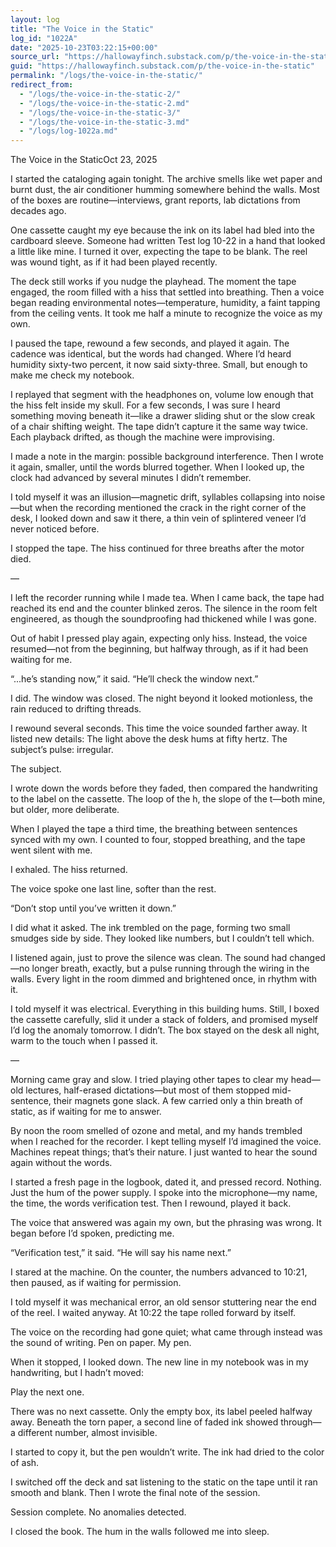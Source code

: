 ```yaml
---
layout: log
title: "The Voice in the Static"
log_id: "1022A"
date: "2025-10-23T03:22:15+00:00"
source_url: "https://hallowayfinch.substack.com/p/the-voice-in-the-static"
guid: "https://hallowayfinch.substack.com/p/the-voice-in-the-static"
permalink: "/logs/the-voice-in-the-static/"
redirect_from:
  - "/logs/the-voice-in-the-static-2/"
  - "/logs/the-voice-in-the-static-2.md"
  - "/logs/the-voice-in-the-static-3/"
  - "/logs/the-voice-in-the-static-3.md"
  - "/logs/log-1022a.md"
---
```

The Voice in the StaticOct 23, 2025

I started the cataloging again tonight. The archive smells like wet paper and burnt dust, the air conditioner humming somewhere behind the walls. Most of the boxes are routine—interviews, grant reports, lab dictations from decades ago.

One cassette caught my eye because the ink on its label had bled into the cardboard sleeve. Someone had written Test log 10-22 in a hand that looked a little like mine. I turned it over, expecting the tape to be blank. The reel was wound tight, as if it had been played recently.

The deck still works if you nudge the playhead. The moment the tape engaged, the room filled with a hiss that settled into breathing. Then a voice began reading environmental notes—temperature, humidity, a faint tapping from the ceiling vents. It took me half a minute to recognize the voice as my own.

I paused the tape, rewound a few seconds, and played it again. The cadence was identical, but the words had changed. Where I’d heard humidity sixty-two percent, it now said sixty-three. Small, but enough to make me check my notebook.

I replayed that segment with the headphones on, volume low enough that the hiss felt inside my skull. For a few seconds, I was sure I heard something moving beneath it—like a drawer sliding shut or the slow creak of a chair shifting weight. The tape didn’t capture it the same way twice. Each playback drifted, as though the machine were improvising.

I made a note in the margin: possible background interference. Then I wrote it again, smaller, until the words blurred together. When I looked up, the clock had advanced by several minutes I didn’t remember.

I told myself it was an illusion—magnetic drift, syllables collapsing into noise—but when the recording mentioned the crack in the right corner of the desk, I looked down and saw it there, a thin vein of splintered veneer I’d never noticed before.

I stopped the tape. The hiss continued for three breaths after the motor died.

—

I left the recorder running while I made tea. When I came back, the tape had reached its end and the counter blinked zeros. The silence in the room felt engineered, as though the soundproofing had thickened while I was gone.

Out of habit I pressed play again, expecting only hiss. Instead, the voice resumed—not from the beginning, but halfway through, as if it had been waiting for me.

“...he’s standing now,” it said. “He’ll check the window next.”

I did. The window was closed. The night beyond it looked motionless, the rain reduced to drifting threads.

I rewound several seconds. This time the voice sounded farther away. It listed new details: The light above the desk hums at fifty hertz. The subject’s pulse: irregular.

The subject.

I wrote down the words before they faded, then compared the handwriting to the label on the cassette. The loop of the h, the slope of the t—both mine, but older, more deliberate.

When I played the tape a third time, the breathing between sentences synced with my own. I counted to four, stopped breathing, and the tape went silent with me.

I exhaled. The hiss returned.

The voice spoke one last line, softer than the rest.

“Don’t stop until you’ve written it down.”

I did what it asked. The ink trembled on the page, forming two small smudges side by side. They looked like numbers, but I couldn’t tell which.

I listened again, just to prove the silence was clean. The sound had changed—no longer breath, exactly, but a pulse running through the wiring in the walls. Every light in the room dimmed and brightened once, in rhythm with it.

I told myself it was electrical. Everything in this building hums. Still, I boxed the cassette carefully, slid it under a stack of folders, and promised myself I’d log the anomaly tomorrow. I didn’t. The box stayed on the desk all night, warm to the touch when I passed it.

—

Morning came gray and slow. I tried playing other tapes to clear my head—old lectures, half-erased dictations—but most of them stopped mid-sentence, their magnets gone slack. A few carried only a thin breath of static, as if waiting for me to answer.

By noon the room smelled of ozone and metal, and my hands trembled when I reached for the recorder. I kept telling myself I’d imagined the voice. Machines repeat things; that’s their nature. I just wanted to hear the sound again without the words.

I started a fresh page in the logbook, dated it, and pressed record. Nothing. Just the hum of the power supply. I spoke into the microphone—my name, the time, the words verification test. Then I rewound, played it back.

The voice that answered was again my own, but the phrasing was wrong. It began before I’d spoken, predicting me.

“Verification test,” it said. “He will say his name next.”

I stared at the machine. On the counter, the numbers advanced to 10:21, then paused, as if waiting for permission.

I told myself it was mechanical error, an old sensor stuttering near the end of the reel. I waited anyway. At 10:22 the tape rolled forward by itself.

The voice on the recording had gone quiet; what came through instead was the sound of writing. Pen on paper. My pen.

When it stopped, I looked down. The new line in my notebook was in my handwriting, but I hadn’t moved:

Play the next one.

There was no next cassette. Only the empty box, its label peeled halfway away. Beneath the torn paper, a second line of faded ink showed through—a different number, almost invisible.

I started to copy it, but the pen wouldn’t write. The ink had dried to the color of ash.

I switched off the deck and sat listening to the static on the tape until it ran smooth and blank. Then I wrote the final note of the session.

Session complete. No anomalies detected.

I closed the book. The hum in the walls followed me into sleep.

